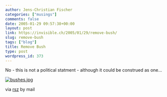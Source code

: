 ```yaml
---
author: Jens-Christian Fischer
categories: ["musings"]
comments: false
date: 2005-01-29 09:57:38+00:00
layout: post
link: https://invisible.ch/2005/01/29/remove-bush/
slug: remove-bush
tags: ["blog"]
title: Remove Bush
type: post
wordpress_id: 373
---
```


No - this is not a political statment - although it could be construed as one...

[![bushes.jpg](/images/bushes.jpg)][1]

via [rsz][2] by mail

[1]: https://www.transbuddha.com/mediaHolder.php?id=211
[2]: https://alt.textdrive.com
